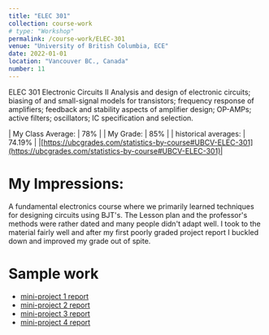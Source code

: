 ```yaml
---
title: "ELEC 301"
collection: course-work
# type: "Workshop"
permalink: /course-work/ELEC-301
venue: "University of British Columbia, ECE"
date: 2022-01-01
location: "Vancouver BC., Canada"
number: 11
---
```


ELEC 301
Electronic Circuits II
Analysis and design of electronic circuits; biasing of and small-signal models for transistors; frequency response of amplifiers; feedback and stability aspects of amplifier design; OP-AMPs; active filters; oscillators; IC specification and selection.


| My Class Average: | 78% |
| My Grade: | 85% |
| historical averages: | 74.19% | 
|[https://ubcgrades.com/statistics-by-course#UBCV-ELEC-301](https://ubcgrades.com/statistics-by-course#UBCV-ELEC-301)|

# My Impressions:

A fundamental electronics course where we primarily learned techniques for designing circuits using BJT's. The Lesson plan and the professor's methods were rather dated and many people didn't adapt well. I took to the material fairly well and after my first poorly graded project report I buckled down and improved my grade out of spite.

# Sample work


* [mini-project 1 report](homework/MUNROWEST72-MP1.pdf)
* [mini-project 2 report](homework/MUNROWEST72-MP2.pdf)
* [mini-project 3 report](homework/MUNROWEST72-MP3.pdf)
* [mini-project 4 report](homework/MUNROWEST72-MP4.pdf)

